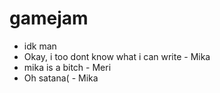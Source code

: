 # gamejam
- idk man
- Okay, i too dont know what i can write - Mika
- mika is a bitch  - Meri
- Oh satana( - Mika
